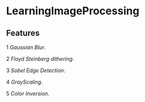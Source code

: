 # LearningImageProcessing

## Features

1 *Gaussian Blur*.

2 *Floyd Steinberg dithering*.

3 *Sobel Edge Detection*.

4 *GrayScaling*.

5 *Color Inversion*.
